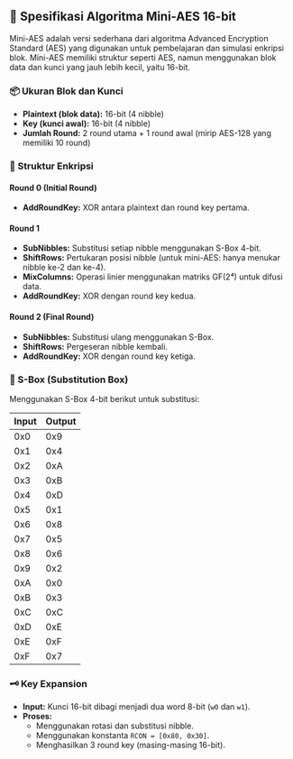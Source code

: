 ## 🔐 Spesifikasi Algoritma Mini-AES 16-bit

Mini-AES adalah versi sederhana dari algoritma Advanced Encryption Standard (AES) yang digunakan untuk pembelajaran dan simulasi enkripsi blok. Mini-AES memiliki struktur seperti AES, namun menggunakan blok data dan kunci yang jauh lebih kecil, yaitu 16-bit.

### 📦 Ukuran Blok dan Kunci
- **Plaintext (blok data):** 16-bit (4 nibble)
- **Key (kunci awal):** 16-bit (4 nibble)
- **Jumlah Round:** 2 round utama + 1 round awal (mirip AES-128 yang memiliki 10 round)

### 🔁 Struktur Enkripsi

#### Round 0 (Initial Round)
- **AddRoundKey:** XOR antara plaintext dan round key pertama.

#### Round 1
- **SubNibbles:** Substitusi setiap nibble menggunakan S-Box 4-bit.
- **ShiftRows:** Pertukaran posisi nibble (untuk mini-AES: hanya menukar nibble ke-2 dan ke-4).
- **MixColumns:** Operasi linier menggunakan matriks GF(2⁴) untuk difusi data.
- **AddRoundKey:** XOR dengan round key kedua.

#### Round 2 (Final Round)
- **SubNibbles:** Substitusi ulang menggunakan S-Box.
- **ShiftRows:** Pergeseran nibble kembali.
- **AddRoundKey:** XOR dengan round key ketiga.

### 🧠 S-Box (Substitution Box)
Menggunakan S-Box 4-bit berikut untuk substitusi:

| Input | Output |
|-------|--------|
| 0x0   | 0x9    |
| 0x1   | 0x4    |
| 0x2   | 0xA    |
| 0x3   | 0xB    |
| 0x4   | 0xD    |
| 0x5   | 0x1    |
| 0x6   | 0x8    |
| 0x7   | 0x5    |
| 0x8   | 0x6    |
| 0x9   | 0x2    |
| 0xA   | 0x0    |
| 0xB   | 0x3    |
| 0xC   | 0xC    |
| 0xD   | 0xE    |
| 0xE   | 0xF    |
| 0xF   | 0x7    |

### 🗝️ Key Expansion
- **Input:** Kunci 16-bit dibagi menjadi dua word 8-bit (`w0` dan `w1`).
- **Proses:**
  - Menggunakan rotasi dan substitusi nibble.
  - Menggunakan konstanta `RCON = [0x80, 0x30]`.
  - Menghasilkan 3 round key (masing-masing 16-bit).

